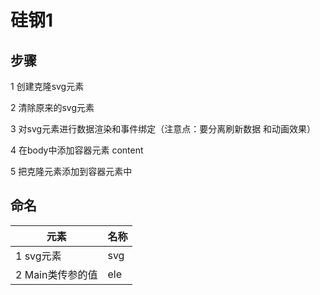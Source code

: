 # 硅钢1
## 步骤
1 创建克隆svg元素

2 清除原来的svg元素

3 对svg元素进行数据渲染和事件绑定（注意点：要分离刷新数据 和动画效果）

4 在body中添加容器元素 content

5 把克隆元素添加到容器元素中

## 命名
|元素|名称|
|---|---|
|1 svg元素| svg|
|2 Main类传参的值 | ele|
